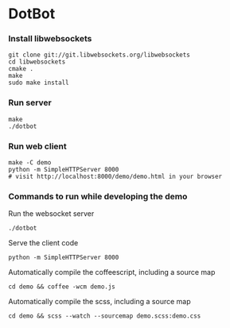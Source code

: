 DotBot
======

### Install libwebsockets
```
git clone git://git.libwebsockets.org/libwebsockets
cd libwebsockets
cmake .
make
sudo make install
```

### Run server
```
make
./dotbot
```

### Run web client
```
make -C demo
python -m SimpleHTTPServer 8000
# visit http://localhost:8000/demo/demo.html in your browser
```

### Commands to run while developing the demo

Run the websocket server

```
./dotbot
```
Serve the client code

```
python -m SimpleHTTPServer 8000
```

Automatically compile the coffeescript, including a source map

```
cd demo && coffee -wcm demo.js
```

Automatically compile the scss, including a source map

```
cd demo && scss --watch --sourcemap demo.scss:demo.css
```
